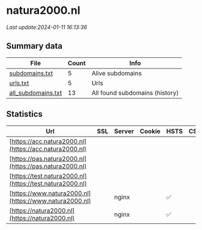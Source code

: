 # natura2000.nl
*Last update:2024-01-11 16:13:36*
## Summary data
| File       | Count | Info |
|------------|-------|------|
|[subdomains.txt](/data/natura2000/subdomains.txt)|5|Alive subdomains|
|[urls.txt](/data/natura2000/urls.txt)|5|Urls|
|[all_subdomains.txt](/data/natura2000/all_subdomains.txt)|13|All found subdomains (history)|
## Statistics
| Url | SSL | Server | Cookie | HSTS | CSP | XFO | XXP | RP | Tech |
|------------|-------|------|------|------|------|------|------|------|------|
|[https://acc.natura2000.nl](https://acc.natura2000.nl)| | | | | | | |:white_check_mark: | |Basic HSTS Nginx| |
|[https://pas.natura2000.nl](https://pas.natura2000.nl)| | | | | | | |:white_check_mark: | |HSTS| |
|[https://test.natura2000.nl](https://test.natura2000.nl)| | | | | | | |:white_check_mark: | |Basic Nginx| |
|[https://www.natura2000.nl](https://www.natura2000.nl)| |nginx| |:white_check_mark: | |:white_check_mark: | |:white_check_mark: | |:white_check_mark: | |Drupal:10 HSTS Nginx...| |
|[https://natura2000.nl](https://natura2000.nl)| |nginx| |:white_check_mark: | |:white_check_mark: | |:white_check_mark: | |:white_check_mark: | |HSTS Nginx| |